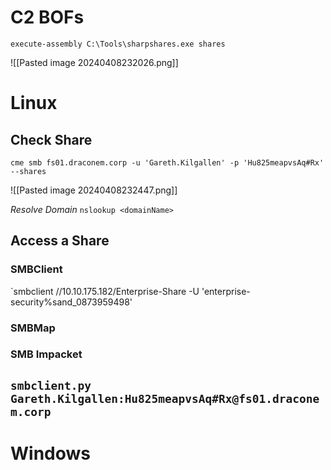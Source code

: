 
# C2 BOFs

`execute-assembly C:\Tools\sharpshares.exe shares`

![[Pasted image 20240408232026.png]]
# Linux

## Check Share
`cme smb fs01.draconem.corp -u 'Gareth.Kilgallen' -p 'Hu825meapvsAq#Rx' --shares`

![[Pasted image 20240408232447.png]]

*Resolve Domain*
`nslookup <domainName>`

## Access a Share
### SMBClient
`smbclient //10.10.175.182/Enterprise-Share -U 'enterprise-security%sand_0873959498'

### SMBMap


### SMB Impacket
`smbclient.py Gareth.Kilgallen:Hu825meapvsAq#Rx@fs01.draconem.corp`
- 

# Windows